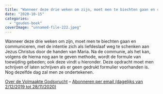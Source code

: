 ```yaml
---
title: "Wanneer deze drie weken om zijn, moet men te biechten gaan en communiceren"
date: "2020-10-15"
categories: 
  - "gouden-boek"
coverImage: "unnamed-file-222.jpeg"
---
```


Wanneer deze drie weken om zijn, moet men te biechten gaan en communiceren, met de intentie zich als liefdeslaaf weg te schenken aan Jezus Christus door de handen van Maria. Na de communie, als het kan, volgens de hierna nog aan te geven methode, wordt de formule van toewijding gebeden; ook deze vindt u hieronder. Deze opdracht moet men schrijven of laten schrijven als er geen gedrukt formulier voorhanden is. Nog dezelfde dag zal men ze ondertekenen.

[Over de Volmaakte Godsvrucht](/blog/een-jaar-lang-volmaakte-godsvrucht/) – [Abonneren per email (dagelijks van 2/12/2019 tot 28/11/2020)](http://eepurl.com/9RKvX)
